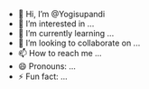 - 👋 Hi, I’m @Yogisupandi
- 👀 I’m interested in ...
- 🌱 I’m currently learning ...
- 💞️ I’m looking to collaborate on ...
- 📫 How to reach me ...
- 😄 Pronouns: ...
- ⚡ Fun fact: ...

<!---
Yogisupandi/Yogisupandi is a ✨ special ✨ repository because its `README.md` (this file) appears on your GitHub profile.
You can click the Preview link to take a look at your changes.
--->
